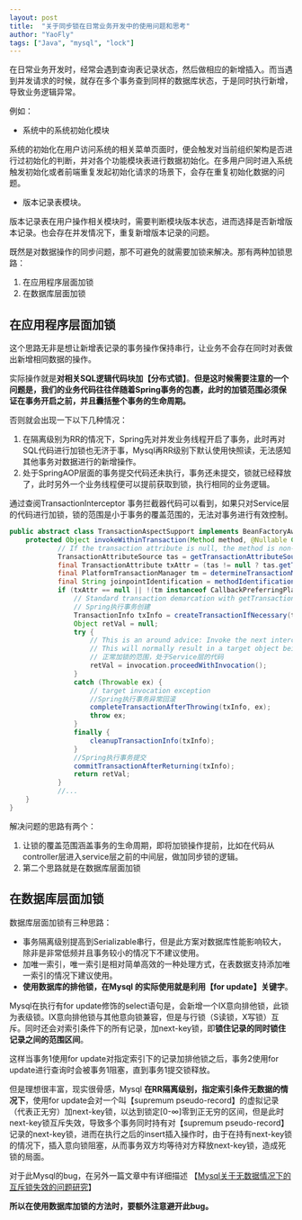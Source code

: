 ```yaml
---
layout: post
title:  "关于同步锁在日常业务开发中的使用问题和思考"
author: "YaoFly"
tags: ["Java", "mysql", "lock"]
---   
```

在日常业务开发时，经常会遇到查询表记录状态，然后做相应的新增插入。而当遇到并发请求的时候，就存在多个事务查到同样的数据库状态，于是同时执行新增，导致业务逻辑异常。

例如：

- 系统中的系统初始化模块

系统的初始化在用户访问系统的相关菜单页面时，便会触发对当前组织架构是否进行过初始化的判断，并对各个功能模块表进行数据初始化。在多用户同时进入系统触发初始化或者前端重复发起初始化请求的场景下，会存在重复初始化数据的问题。

- 版本记录表模块。

版本记录表在用户操作相关模块时，需要判断模块版本状态，进而选择是否新增版本记录。也会存在并发情况下，重复新增版本记录的问题。

既然是对数据操作的同步问题，那不可避免的就需要加锁来解决。那有两种加锁思路：

1. 在应用程序层面加锁
2.  在数据库层面加锁

## 在应用程序层面加锁

 这个思路无非是想让新增表记录的事务操作保持串行，让业务不会存在同时对表做出新增相同数据的操作。

实际操作就是**对相关SQL逻辑代码块加【分布式锁】**。**但是这时候需要注意的一个问题是，我们的业务代码往往伴随着Spring事务的包裹，此时的加锁范围必须保证在事务开启之前，并且囊括整个事务的生命周期。**

否则就会出现一下以下几种情况：

1. 在隔离级别为RR的情况下，Spring先对并发业务线程开启了事务，此时再对SQL代码进行加锁也无济于事，Mysql再RR级别下默认使用快照读，无法感知其他事务对数据进行的新增操作。
2.  处于SpringAOP层面的事务提交代码还未执行，事务还未提交，锁就已经释放了，此时另外一个业务线程便可以提前获取到锁，执行相同的业务逻辑。

通过查阅TransactionInterceptor 事务拦截器代码可以看到，如果只对Service层的代码进行加锁，锁的范围是小于事务的覆盖范围的，无法对事务进行有效控制。

```Java
public abstract class TransactionAspectSupport implements BeanFactoryAware, InitializingBean {
    protected Object invokeWithinTransaction(Method method, @Nullable Class<?> targetClass,final InvocationCallback invocation) throws Throwable {
            // If the transaction attribute is null, the method is non-transactional.
            TransactionAttributeSource tas = getTransactionAttributeSource();
            final TransactionAttribute txAttr = (tas != null ? tas.getTransactionAttribute(method, targetClass) : null);
            final PlatformTransactionManager tm = determineTransactionManager(txAttr);
            final String joinpointIdentification = methodIdentification(method, targetClass, txAttr);
            if (txAttr == null || !(tm instanceof CallbackPreferringPlatformTransactionManager)) {
                // Standard transaction demarcation with getTransaction and commit/rollback calls.
                // Spring执行事务创建
                TransactionInfo txInfo = createTransactionIfNecessary(tm, txAttr, joinpointIdentification);
                Object retVal = null;
                try {
                    // This is an around advice: Invoke the next interceptor in the chain.
                    // This will normally result in a target object being invoked.
                    // 正常加锁的范围，处于Service层的代码
                    retVal = invocation.proceedWithInvocation();
                }
                catch (Throwable ex) {
                    // target invocation exception
                    //Spring执行事务异常回滚
                    completeTransactionAfterThrowing(txInfo, ex);
                    throw ex;
                }
                finally {
                    cleanupTransactionInfo(txInfo);
                }
                //Spring执行事务提交
                commitTransactionAfterReturning(txInfo);
                return retVal;
            }
            //...
    }
}
```

解决问题的思路有两个：

1. 让锁的覆盖范围涵盖事务的生命周期，即将加锁操作提前，比如在代码从controller层进入service层之前的中间层，做加同步锁的逻辑。
2. 第二个思路就是在数据库层面加锁

## 在数据库层面加锁

数据库层面加锁有三种思路：

- 事务隔离级别提高到Serializable串行，但是此方案对数据库性能影响较大，除非是非常低频并且事务较小的情况下不建议使用。
- 加唯一索引，唯一索引是相对简单高效的一种处理方式，在表数据支持添加唯一索引的情况下建议使用。
- **使用数据库的排他锁，在Mysql 的实际使用就是利用【for update】关键字**。

Mysql在执行有for update修饰的select语句是，会新增一个IX意向排他锁，此锁为表级锁。IX意向排他锁与其他意向锁兼容，但是与行锁（S读锁，X写锁）互斥。同时还会对索引条件下的所有记录，加next-key锁，即**锁住记录的同时锁住记录之间的范围区间**。

这样当事务1使用for update对指定索引下的记录加排他锁之后，事务2使用for update进行查询时会被事务1阻塞，直到事务1提交锁释放。

但是理想很丰富，现实很骨感，Mysql **在RR隔离级别，指定索引条件无数据的情况下**，使用for update会对一个叫【supremum pseudo-record】的虚拟记录（代表正无穷）加next-key锁，以达到锁定[0-∞]零到正无穷的区间，但是此时next-key锁互斥失效，导致多个事务同时持有对【supremum pseudo-record】记录的next-key锁，进而在执行之后的insert插入操作时，由于在持有next-key锁的情况下，插入意向锁阻塞，从而事务双方均等待对方释放next-key锁，造成死锁的局面。

对于此Mysql的bug，在另外一篇文章中有详细描述 【[Mysql关于无数据情况下的互斥锁失效的问题研究](https://yaofly.github.io/2021-01-25/Mysql关于无数据情况下的互斥锁失效的问题研究/)】

**所以在使用数据库加锁的方法时，要额外注意避开此bug。**